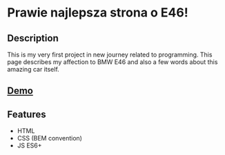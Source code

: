 # Prawie najlepsza strona o E46!
## Description
This is my very first project in new journey related to programming. This page describes my affection to BMW E46 and also a few words about this amazing car itself. 
## [Demo](https://grzegorzmasnik.github.io/e46/) 
## Features
- HTML
- CSS (BEM convention)
- JS ES6+
